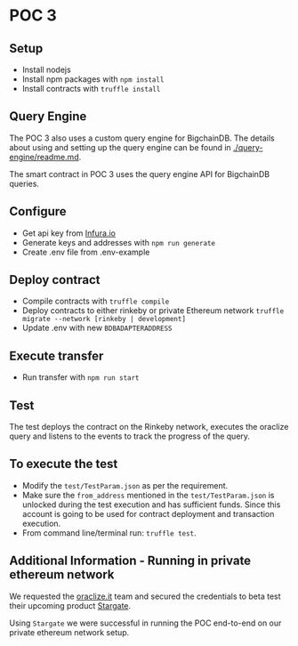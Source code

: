 # POC 3

## Setup

- Install nodejs
- Install npm packages with `npm install`
- Install contracts with `truffle install`

## Query Engine

The POC 3 also uses a custom query engine for BigchainDB. The details about using and setting up the query engine can be found in [./query-engine/readme.md](./query-engine/readme.md).

The smart contract in POC 3 uses the query engine API for BigchainDB queries.

## Configure

- Get api key from [Infura.io](https://infura.io/)
- Generate keys and addresses with `npm run generate`
- Create .env file from .env-example

## Deploy contract

- Compile contracts with `truffle compile`
- Deploy contracts to either rinkeby or private Ethereum network `truffle migrate --network [rinkeby | development]`
- Update .env with new `BDBADAPTERADDRESS`

## Execute transfer

- Run transfer with `npm run start`

## Test

The test deploys the contract on the Rinkeby network, executes the oraclize query and listens to the events to track the progress of the query.

## To execute the test

- Modify the `test/TestParam.json` as per the requirement.
- Make sure the `from_address` mentioned in the `test/TestParam.json` is unlocked during the test execution and has sufficient funds. Since this account is going to be used for contract deployment and transaction execution.
- From command line/terminal run: `truffle test`.

## Additional Information - Running in private ethereum network

We requested the [oraclize.it](https://www.oraclize.it) team and secured the credentials to beta test their upcoming product [Stargate](https://docs.oraclize.it/#development-tools-ethpm).

Using `Stargate` we were successful in running the POC end-to-end on our private ethereum network setup.